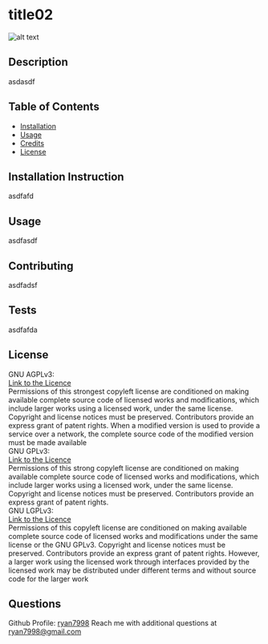# title02

  ![alt text](https://img.shields.io/static/v1?label=licence&message=GNU%20AGPLv3%2C%20GNU%20GPLv3%2C%20GNU%20LGPLv3&color=GREEN)

  ## Description
  asdasdf


  ## Table of Contents
  * [Installation](#installation)
  * [Usage](#usage)
  * [Credits](#credits)
  * [License](#license)


  ## Installation Instruction
  asdfafd


  ## Usage
  asdfasdf

  
  ## Contributing
  asdfadsf


  ## Tests
  asdfafda


  ## License
  GNU AGPLv3: <br />[Link to the Licence](../src/GNU%20AGPLv3.txt)<br />Permissions of this strongest copyleft license are conditioned on making available complete source code of licensed works and modifications, which include larger works using a licensed work, under the same license. Copyright and license notices must be preserved. Contributors provide an express grant of patent rights. When a modified version is used to provide a service over a network, the complete source code of the modified version must be made available 
<br />GNU GPLv3: <br />[Link to the Licence](../src/GNU%20GPLv3.txt)<br />Permissions of this strong copyleft license are conditioned on making available complete source code of licensed works and modifications, which include larger works using a licensed work, under the same license. Copyright and license notices must be preserved. Contributors provide an express grant of patent rights. 
<br />GNU LGPLv3: <br />[Link to the Licence](../src/GNU%20LGPLv3.txt)<br />Permissions of this copyleft license are conditioned on making available complete source code of licensed works and modifications under the same license or the GNU GPLv3. Copyright and license notices must be preserved. Contributors provide an express grant of patent rights. However, a larger work using the licensed work through interfaces provided by the licensed work may be distributed under different terms and without source code for the larger work 
<br />


  ## Questions
  Github Profile: [ryan7998]('https://github.com/ryan7998')
  Reach me with additional questions at ryan7998@gmail.com
